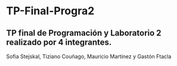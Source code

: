 # TP-Final-Progra2
## TP final de Programación y Laboratorio 2 realizado por 4 integrantes.
Sofia Stejskal,
Tiziano Couñago,
Mauricio Martinez
y Gastón Ftacla
